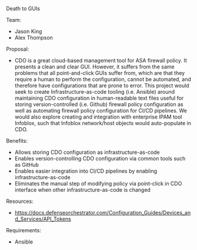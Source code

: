 Death to GUIs

Team:
- Jason King
- Alex Thompson

Proposal:
- CDO is a great cloud-based management tool for ASA firewall policy. It presents a clean and clear GUI. However, it suffers from the same problems that all point-and-click GUIs suffer from, which are that they require a human to perform the configuration, cannot be automated, and therefore have configurations that are prone to error. This project would seek to create Infrastructure-as-code tooling (i.e. Ansible) around maintaining CDO configuration in human-readable text files useful for storing version-controlled (i.e. Github) firewall policy configuration as well as automating firewall policy configuration for CI/CD pipelines. We would also explore creating and integration with enterprise IPAM tool Infoblox, such that Infoblox network/host objects would auto-populate in CDO.

Benefits:
- Allows storing CDO configuration as infrastructure-as-code
- Enables version-controlling CDO configuration via common tools such as GitHub
- Enables easier integration into CI/CD pipelines by enabling infrastructure-as-code
- Eliminates the manual step of modifying policy via point-click in CDO interface when other infrastructure-as-code is changed

Resources:
- https://docs.defenseorchestrator.com/Configuration_Guides/Devices_and_Services/API_Tokens

Requirements:
 - Ansible 
